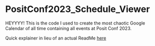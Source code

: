 # PositConf2023_Schedule_Viewer

HEYYYY! This is the code I used to create the most chaotic Google Calendar of all time containing all events at Posit Conf 2023. 

Quick explainer in lieu of an actual ReadMe [here](https://youtu.be/XzHaBQR4DB0) 
